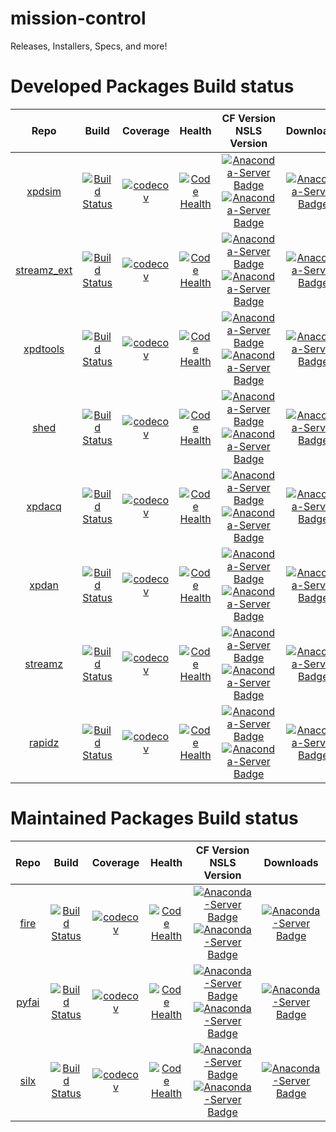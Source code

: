 # mission-control
Releases, Installers, Specs, and more!
# Developed Packages Build status

| Repo | Build | Coverage | Health | CF Version <br/> NSLS Version | Downloads|
|:-------:|:-----:|:--------:|:------:|:------:|:------:|
|[xpdsim](https://github.com/xpdAcq/xpdsim)|[![Build Status](https://travis-ci.org/xpdAcq/xpdsim.svg?branch=master)](https://travis-ci.org/xpdAcq/xpdsim)|[![codecov](https://codecov.io/gh/xpdAcq/xpdsim/branch/master/graph/badge.svg)](https://codecov.io/gh/xpdAcq/xpdsim) |[![Code Health](https://landscape.io/github/xpdAcq/xpdsim/master/landscape.svg?style=flat)](https://landscape.io/github/xpdAcq/xpdsim/master)|[![Anaconda-Server Badge](https://anaconda.org/conda-forge/xpdsim/badges/version.svg)](https://anaconda.org/conda-forge/xpdsim) <br/> [![Anaconda-Server Badge](https://anaconda.org/lightsource2-tag/xpdsim/badges/version.svg)](https://anaconda.org/lightsource2-tag/xpdsim)|[![Anaconda-Server Badge](https://anaconda.org/conda-forge/xpdsim/badges/downloads.svg)](https://anaconda.org/conda-forge/xpdsim)|
|[streamz_ext](https://github.com/xpdAcq/streamz_ext)|[![Build Status](https://travis-ci.org/xpdAcq/streamz_ext.svg?branch=master)](https://travis-ci.org/xpdAcq/streamz_ext)|[![codecov](https://codecov.io/gh/xpdAcq/streamz_ext/branch/master/graph/badge.svg)](https://codecov.io/gh/xpdAcq/streamz_ext) |[![Code Health](https://landscape.io/github/xpdAcq/streamz_ext/master/landscape.svg?style=flat)](https://landscape.io/github/xpdAcq/streamz_ext/master)|[![Anaconda-Server Badge](https://anaconda.org/conda-forge/streamz_ext/badges/version.svg)](https://anaconda.org/conda-forge/streamz_ext) <br/> [![Anaconda-Server Badge](https://anaconda.org/lightsource2-tag/streamz_ext/badges/version.svg)](https://anaconda.org/lightsource2-tag/streamz_ext)|[![Anaconda-Server Badge](https://anaconda.org/conda-forge/streamz_ext/badges/downloads.svg)](https://anaconda.org/conda-forge/streamz_ext)|
|[xpdtools](https://github.com/xpdAcq/xpdtools)|[![Build Status](https://travis-ci.org/xpdAcq/xpdtools.svg?branch=master)](https://travis-ci.org/xpdAcq/xpdtools)|[![codecov](https://codecov.io/gh/xpdAcq/xpdtools/branch/master/graph/badge.svg)](https://codecov.io/gh/xpdAcq/xpdtools) |[![Code Health](https://landscape.io/github/xpdAcq/xpdtools/master/landscape.svg?style=flat)](https://landscape.io/github/xpdAcq/xpdtools/master)|[![Anaconda-Server Badge](https://anaconda.org/conda-forge/xpdtools/badges/version.svg)](https://anaconda.org/conda-forge/xpdtools) <br/> [![Anaconda-Server Badge](https://anaconda.org/lightsource2-tag/xpdtools/badges/version.svg)](https://anaconda.org/lightsource2-tag/xpdtools)|[![Anaconda-Server Badge](https://anaconda.org/conda-forge/xpdtools/badges/downloads.svg)](https://anaconda.org/conda-forge/xpdtools)|
|[shed](https://github.com/xpdAcq/shed)|[![Build Status](https://travis-ci.org/xpdAcq/shed.svg?branch=master)](https://travis-ci.org/xpdAcq/shed)|[![codecov](https://codecov.io/gh/xpdAcq/shed/branch/master/graph/badge.svg)](https://codecov.io/gh/xpdAcq/shed) |[![Code Health](https://landscape.io/github/xpdAcq/shed/master/landscape.svg?style=flat)](https://landscape.io/github/xpdAcq/shed/master)|[![Anaconda-Server Badge](https://anaconda.org/conda-forge/shed/badges/version.svg)](https://anaconda.org/conda-forge/shed) <br/> [![Anaconda-Server Badge](https://anaconda.org/lightsource2-tag/shed/badges/version.svg)](https://anaconda.org/lightsource2-tag/shed)|[![Anaconda-Server Badge](https://anaconda.org/conda-forge/shed/badges/downloads.svg)](https://anaconda.org/conda-forge/shed)|
|[xpdacq](https://github.com/xpdAcq/xpdacq)|[![Build Status](https://travis-ci.org/xpdAcq/xpdacq.svg?branch=master)](https://travis-ci.org/xpdAcq/xpdacq)|[![codecov](https://codecov.io/gh/xpdAcq/xpdacq/branch/master/graph/badge.svg)](https://codecov.io/gh/xpdAcq/xpdacq) |[![Code Health](https://landscape.io/github/xpdAcq/xpdacq/master/landscape.svg?style=flat)](https://landscape.io/github/xpdAcq/xpdacq/master)|[![Anaconda-Server Badge](https://anaconda.org/conda-forge/xpdacq/badges/version.svg)](https://anaconda.org/conda-forge/xpdacq) <br/> [![Anaconda-Server Badge](https://anaconda.org/lightsource2-tag/xpdacq/badges/version.svg)](https://anaconda.org/lightsource2-tag/xpdacq)|[![Anaconda-Server Badge](https://anaconda.org/conda-forge/xpdacq/badges/downloads.svg)](https://anaconda.org/conda-forge/xpdacq)|
|[xpdan](https://github.com/xpdAcq/xpdan)|[![Build Status](https://travis-ci.org/xpdAcq/xpdan.svg?branch=master)](https://travis-ci.org/xpdAcq/xpdan)|[![codecov](https://codecov.io/gh/xpdAcq/xpdan/branch/master/graph/badge.svg)](https://codecov.io/gh/xpdAcq/xpdan) |[![Code Health](https://landscape.io/github/xpdAcq/xpdan/master/landscape.svg?style=flat)](https://landscape.io/github/xpdAcq/xpdan/master)|[![Anaconda-Server Badge](https://anaconda.org/conda-forge/xpdan/badges/version.svg)](https://anaconda.org/conda-forge/xpdan) <br/> [![Anaconda-Server Badge](https://anaconda.org/lightsource2-tag/xpdan/badges/version.svg)](https://anaconda.org/lightsource2-tag/xpdan)|[![Anaconda-Server Badge](https://anaconda.org/conda-forge/xpdan/badges/downloads.svg)](https://anaconda.org/conda-forge/xpdan)|
|[streamz](https://github.com/xpdAcq/streamz)|[![Build Status](https://travis-ci.org/xpdAcq/streamz.svg?branch=master)](https://travis-ci.org/xpdAcq/streamz)|[![codecov](https://codecov.io/gh/xpdAcq/streamz/branch/master/graph/badge.svg)](https://codecov.io/gh/xpdAcq/streamz) |[![Code Health](https://landscape.io/github/xpdAcq/streamz/master/landscape.svg?style=flat)](https://landscape.io/github/xpdAcq/streamz/master)|[![Anaconda-Server Badge](https://anaconda.org/conda-forge/streamz/badges/version.svg)](https://anaconda.org/conda-forge/streamz) <br/> [![Anaconda-Server Badge](https://anaconda.org/lightsource2-tag/streamz/badges/version.svg)](https://anaconda.org/lightsource2-tag/streamz)|[![Anaconda-Server Badge](https://anaconda.org/conda-forge/streamz/badges/downloads.svg)](https://anaconda.org/conda-forge/streamz)|
|[rapidz](https://github.com/xpdAcq/rapidz)|[![Build Status](https://travis-ci.org/xpdAcq/rapidz.svg?branch=master)](https://travis-ci.org/xpdAcq/rapidz)|[![codecov](https://codecov.io/gh/xpdAcq/rapidz/branch/master/graph/badge.svg)](https://codecov.io/gh/xpdAcq/rapidz) |[![Code Health](https://landscape.io/github/xpdAcq/rapidz/master/landscape.svg?style=flat)](https://landscape.io/github/xpdAcq/rapidz/master)|[![Anaconda-Server Badge](https://anaconda.org/conda-forge/rapidz/badges/version.svg)](https://anaconda.org/conda-forge/rapidz) <br/> [![Anaconda-Server Badge](https://anaconda.org/lightsource2-tag/rapidz/badges/version.svg)](https://anaconda.org/lightsource2-tag/rapidz)|[![Anaconda-Server Badge](https://anaconda.org/conda-forge/rapidz/badges/downloads.svg)](https://anaconda.org/conda-forge/rapidz)|
# Maintained Packages Build status

| Repo | Build | Coverage | Health | CF Version <br/> NSLS Version | Downloads|
|:-------:|:-----:|:--------:|:------:|:------:|:------:|
|[fire](https://github.com/xpdAcq/fire)|[![Build Status](https://travis-ci.org/xpdAcq/fire.svg?branch=master)](https://travis-ci.org/xpdAcq/fire)|[![codecov](https://codecov.io/gh/xpdAcq/fire/branch/master/graph/badge.svg)](https://codecov.io/gh/xpdAcq/fire) |[![Code Health](https://landscape.io/github/xpdAcq/fire/master/landscape.svg?style=flat)](https://landscape.io/github/xpdAcq/fire/master)|[![Anaconda-Server Badge](https://anaconda.org/conda-forge/fire/badges/version.svg)](https://anaconda.org/conda-forge/fire) <br/> [![Anaconda-Server Badge](https://anaconda.org/lightsource2-tag/fire/badges/version.svg)](https://anaconda.org/lightsource2-tag/fire)|[![Anaconda-Server Badge](https://anaconda.org/conda-forge/fire/badges/downloads.svg)](https://anaconda.org/conda-forge/fire)|
|[pyfai](https://github.com/xpdAcq/pyfai)|[![Build Status](https://travis-ci.org/xpdAcq/pyfai.svg?branch=master)](https://travis-ci.org/xpdAcq/pyfai)|[![codecov](https://codecov.io/gh/xpdAcq/pyfai/branch/master/graph/badge.svg)](https://codecov.io/gh/xpdAcq/pyfai) |[![Code Health](https://landscape.io/github/xpdAcq/pyfai/master/landscape.svg?style=flat)](https://landscape.io/github/xpdAcq/pyfai/master)|[![Anaconda-Server Badge](https://anaconda.org/conda-forge/pyfai/badges/version.svg)](https://anaconda.org/conda-forge/pyfai) <br/> [![Anaconda-Server Badge](https://anaconda.org/lightsource2-tag/pyfai/badges/version.svg)](https://anaconda.org/lightsource2-tag/pyfai)|[![Anaconda-Server Badge](https://anaconda.org/conda-forge/pyfai/badges/downloads.svg)](https://anaconda.org/conda-forge/pyfai)|
|[silx](https://github.com/xpdAcq/silx)|[![Build Status](https://travis-ci.org/xpdAcq/silx.svg?branch=master)](https://travis-ci.org/xpdAcq/silx)|[![codecov](https://codecov.io/gh/xpdAcq/silx/branch/master/graph/badge.svg)](https://codecov.io/gh/xpdAcq/silx) |[![Code Health](https://landscape.io/github/xpdAcq/silx/master/landscape.svg?style=flat)](https://landscape.io/github/xpdAcq/silx/master)|[![Anaconda-Server Badge](https://anaconda.org/conda-forge/silx/badges/version.svg)](https://anaconda.org/conda-forge/silx) <br/> [![Anaconda-Server Badge](https://anaconda.org/lightsource2-tag/silx/badges/version.svg)](https://anaconda.org/lightsource2-tag/silx)|[![Anaconda-Server Badge](https://anaconda.org/conda-forge/silx/badges/downloads.svg)](https://anaconda.org/conda-forge/silx)|
